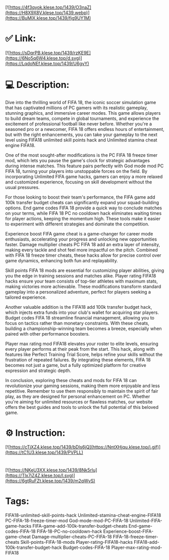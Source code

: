 [![https://4f3qyok.klese.top/1439/O3naZ](https://H8X9X8V.klese.top/1439.webp)](https://BuMlX.klese.top/1439/fjg9UY1M)
# ✅ Link:
[![https://sDqrPB.klese.top/1439/rzKE9E](https://6No5q6W4.klese.top/d.svg)](https://LqdoNEf.klese.top/1439/U6gvY)
# 💻 Description:
Dive into the thrilling world of FIFA 18, the iconic soccer simulation game that has captivated millions of PC gamers with its realistic gameplay, stunning graphics, and immersive career modes. This game allows players to build dream teams, compete in global tournaments, and experience the excitement of professional football like never before. Whether you're a seasoned pro or a newcomer, FIFA 18 offers endless hours of entertainment, but with the right enhancements, you can take your gameplay to the next level using FIFA18 unlimited skill points hack and Unlimited stamina cheat engine FIFA18.



One of the most sought-after modifications is the PC FIFA 18 freeze timer mod, which lets you pause the game's clock for strategic advantages during intense matches. This feature pairs perfectly with God mode mod PC FIFA 18, turning your players into unstoppable forces on the field. By incorporating Unlimited FIFA game hacks, gamers can enjoy a more relaxed and customized experience, focusing on skill development without the usual pressures.



For those looking to boost their team's performance, the FIFA game add 100k transfer budget cheats can significantly expand your squad-building options. End game codes FIFA 18 provide a quick way to conclude matches on your terms, while FIFA 18 PC no cooldown hack eliminates waiting times for player actions, keeping the momentum high. These tools make it easier to experiment with different strategies and dominate the competition.



Experience boost FIFA game cheat is a game-changer for career mode enthusiasts, accelerating your progress and unlocking new opportunities faster. Damage multiplier cheats PC FIFA 18 add an extra layer of intensity, making every tackle and shot feel more impactful on the pitch. Combined with FIFA 18 freeze timer cheats, these hacks allow for precise control over game dynamics, enhancing both fun and replayability.



Skill points FIFA 18 mods are essential for customizing player abilities, giving you the edge in training sessions and matches alike. Player rating FIFA18 hacks ensure your team consists of top-tier athletes with maximum stats, making victories more achievable. These modifications transform standard gameplay into a personalized adventure, perfect for players seeking a tailored experience.



Another valuable addition is the FIFA18 add 100k transfer budget hack, which injects extra funds into your club's wallet for acquiring star players. Budget codes FIFA 18 streamline financial management, allowing you to focus on tactics rather than monetary constraints. With these cheats, building a championship-winning team becomes a breeze, especially when paired with other performance boosters.



Player max rating mod FIFA18 elevates your roster to elite levels, ensuring every player performs at their peak from the start. This hack, along with features like Perfect Training Trial Score, helps refine your skills without the frustration of repeated failures. By integrating these elements, FIFA 18 becomes not just a game, but a fully optimized platform for creative expression and strategic depth.



In conclusion, exploring these cheats and mods for FIFA 18 can revolutionize your gaming sessions, making them more enjoyable and less repetitive. Remember to use them responsibly to maintain the spirit of fair play, as they are designed for personal enhancement on PC. Whether you're aiming for unlimited resources or flawless matches, our website offers the best guides and tools to unlock the full potential of this beloved game.

# ⚙️ Instruction:
[![https://cTjXZ4.klese.top/1439/bDls6jQ](https://NntXHjqu.klese.top/i.gif)](https://tC1U3.klese.top/1439/PVPLL)
#
[![https://NKeU3XX.klese.top/1439/8Nk5rlu](https://Tlx7iZ4Z.klese.top/l.svg)](https://6gtRuFZt.klese.top/1439/m2qWvS)
# Tags:
FIFA18-unlimited-skill-points-hack Unlimited-stamina-cheat-engine-FIFA18 PC-FIFA-18-freeze-timer-mod God-mode-mod-PC-FIFA-18 Unlimited-FIFA-game-hacks FIFA-game-add-100k-transfer-budget-cheats End-game-codes-FIFA-18 FIFA-18-PC-no-cooldown-hack Experience-boost-FIFA-game-cheat Damage-multiplier-cheats-PC-FIFA-18 FIFA-18-freeze-timer-cheats Skill-points-FIFA-18-mods Player-rating-FIFA18-hacks FIFA18-add-100k-transfer-budget-hack Budget-codes-FIFA-18 Player-max-rating-mod-FIFA18






